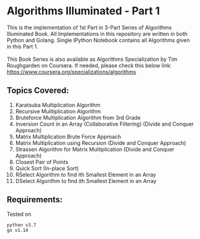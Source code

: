 # Algorithms Illuminated - Part 1
This is the implementation of 1st Part in 3-Part Series of Algorithms Illuminated Book. All Implementations in this repository are written in both Python and Golang. Single IPython Notebook contains all Algorithms given in this Part 1. <br><br>
This Book Series is also available as Algorithms Specialization by Tim Roughgarden on Coursera. If needed, please check this below link: https://www.coursera.org/specializations/algorithms

## Topics Covered:
1. Karatsuba Multiplication Algorithm
2. Recursive Mulitiplication Algorithm
3. Bruteforce Multiplication Algorithm from 3rd Grade
4. Inversion Count in an Array (Collaborative Filtering) (Divide and Conquer Approach)
5. Matrix Multiplication Brute Force Approach
6. Matrix Multiplication using Recursion (Divide and Conquer Approach)
7. Strassen Algorithm for Matrix Multiplication (Divide and Conquer Approach)
8. Closest Pair of Points
9. Quick Sort (In-place Sort)
10. RSelect Algorithm to find ith Smallest Element in an Array
11. DSelect Algorithm to find ith Smallest Element in an Array

## Requirements:
Tested on
```
python v3.7
go v1.14
```
